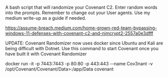 A bash script that will randomize your Covenant C2. Enter random words into the prompts. Remember to change out your User agents. Use my medium write-up as a guide if needed.

https://assume-breach.medium.com/home-grown-red-team-bypassing-windows-11-defenses-with-covenant-c2-and-nimcrypt2-2557a0e3dfff

UPDATE: Covenant Randomizer now uses docker since Ubuntu and Kali are being difficult with Dotnet. Use this command to start Covenant once you have built it with Covenant Randomizer

docker run -it -p 7443:7443 -p 80:80 -p 443:443 --name Cov3nant -v /opt/Covenant/Covenant/Data>:/app/Data covenant

